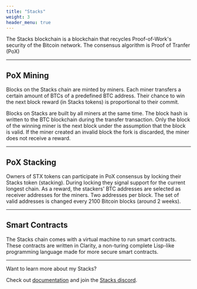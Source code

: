 ```yaml
---
title: "Stacks"
weight: 3
header_menu: true
---
```


The Stacks blockchain is a blockchain that recycles Proof-of-Work's security of the Bitcoin network. The consensus algorithm is Proof of Tranfer (PoX)

---

## PoX Mining

Blocks on the Stacks chain are minted by miners. Each miner transfers a certain amount of BTCs of a predefined BTC address. Their chance to win the next block reward (in Stacks tokens) is proportional to their commit.

Blocks on Stacks are built by all miners at the same time. The block hash is written to the BTC blockchain during the transfer transaction. Only the block of the winning miner is the next block under the assumption that the block is valid. If the miner created an invalid block the fork is discarded, the miner does not receive a reward.

---

## PoX Stacking

Owners of STX tokens can participate in PoX consensus by locking their Stacks token (stacking). During locking they signal support for the current longest chain. As a reward, the stackers' BTC addresses are selected as receiver addresses for the miners. Two addresses per block. The set of valid addresses is changed every 2100 Bitcoin blocks (around 2 weeks).

---

## Smart Contracts

The Stacks chain comes with a virtual machine to run smart contracts. These contracts are written in Clarity, a non-turing complete Lisp-like programming language made for more secure smart contracts.

---

Want to learn more about my Stacks?

Check out [documentation](https://docs.stacks.co) and join the [Stacks discord](https://discord.gg/YWa8BmKqvR).
